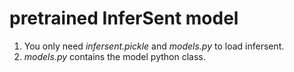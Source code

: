 # pretrained InferSent model

1. You only need *infersent.pickle* and *models.py* to load infersent.
2. *models.py* contains the model python class.
